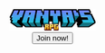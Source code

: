 <center><img src="minecraft_title.png" alt="Logo" class="center" width="30%" height="30%">
<center><button type="button" class="button">Join now!
</button>
  
<body>
  <div class="header">
</body>
